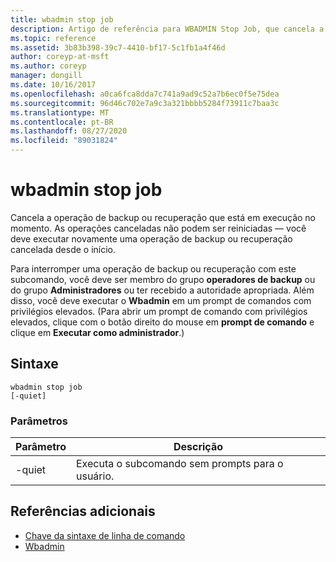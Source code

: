 ```yaml
---
title: wbadmin stop job
description: Artigo de referência para WBADMIN Stop Job, que cancela a operação de backup ou recuperação que está em execução no momento. As operações canceladas não podem ser reiniciadas — você deve executar novamente uma operação de backup ou recuperação cancelada desde o início.
ms.topic: reference
ms.assetid: 3b83b398-39c7-4410-bf17-5c1fb1a4f46d
author: coreyp-at-msft
ms.author: coreyp
manager: dongill
ms.date: 10/16/2017
ms.openlocfilehash: a0ca6fca8dda7c741a9ad9c52a7b6ec0f5e75dea
ms.sourcegitcommit: 96d46c702e7a9c3a321bbbb5284f73911c7baa3c
ms.translationtype: MT
ms.contentlocale: pt-BR
ms.lasthandoff: 08/27/2020
ms.locfileid: "89031824"
---
```

# <a name="wbadmin-stop-job"></a>wbadmin stop job



Cancela a operação de backup ou recuperação que está em execução no momento. As operações canceladas não podem ser reiniciadas — você deve executar novamente uma operação de backup ou recuperação cancelada desde o início.

Para interromper uma operação de backup ou recuperação com este subcomando, você deve ser membro do grupo **operadores de backup** ou do grupo **Administradores** ou ter recebido a autoridade apropriada. Além disso, você deve executar o **Wbadmin** em um prompt de comandos com privilégios elevados. (Para abrir um prompt de comando com privilégios elevados, clique com o botão direito do mouse em **prompt de comando** e clique em **Executar como administrador**.)

## <a name="syntax"></a>Sintaxe

```
wbadmin stop job
[-quiet]
```

### <a name="parameters"></a>Parâmetros

|Parâmetro|Descrição|
|---------|-----------|
|-quiet|Executa o subcomando sem prompts para o usuário.|

## <a name="additional-references"></a>Referências adicionais

- [Chave da sintaxe de linha de comando](command-line-syntax-key.md)
-   [Wbadmin](wbadmin.md)
